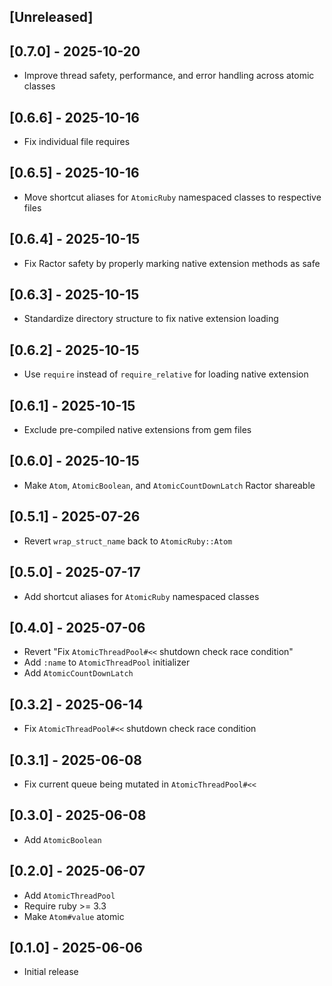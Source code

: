 ## [Unreleased]

## [0.7.0] - 2025-10-20

- Improve thread safety, performance, and error handling across atomic classes

## [0.6.6] - 2025-10-16

- Fix individual file requires

## [0.6.5] - 2025-10-16

- Move shortcut aliases for `AtomicRuby` namespaced classes to respective files

## [0.6.4] - 2025-10-15

- Fix Ractor safety by properly marking native extension methods as safe

## [0.6.3] - 2025-10-15

- Standardize directory structure to fix native extension loading

## [0.6.2] - 2025-10-15

- Use `require` instead of `require_relative` for loading native extension

## [0.6.1] - 2025-10-15

- Exclude pre-compiled native extensions from gem files

## [0.6.0] - 2025-10-15

- Make `Atom`, `AtomicBoolean`, and `AtomicCountDownLatch` Ractor shareable

## [0.5.1] - 2025-07-26

- Revert `wrap_struct_name` back to `AtomicRuby::Atom`

## [0.5.0] - 2025-07-17

- Add shortcut aliases for `AtomicRuby` namespaced classes

## [0.4.0] - 2025-07-06

- Revert "Fix `AtomicThreadPool#<<` shutdown check race condition"
- Add `:name` to `AtomicThreadPool` initializer
- Add `AtomicCountDownLatch`

## [0.3.2] - 2025-06-14

- Fix `AtomicThreadPool#<<` shutdown check race condition

## [0.3.1] - 2025-06-08

- Fix current queue being mutated in `AtomicThreadPool#<<`

## [0.3.0] - 2025-06-08

- Add `AtomicBoolean`

## [0.2.0] - 2025-06-07

- Add `AtomicThreadPool`
- Require ruby >= 3.3
- Make `Atom#value` atomic

## [0.1.0] - 2025-06-06

- Initial release
